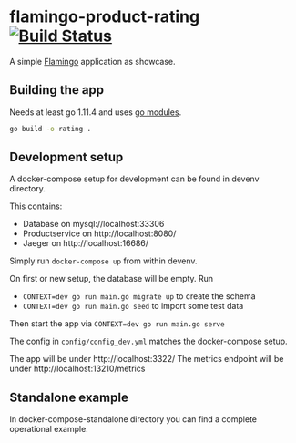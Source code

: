 # flamingo-product-rating [![Build Status](https://travis-ci.org/tessig/flamingo-product-rating.svg?branch=master)](https://travis-ci.org/tessig/flamingo-product-rating)
A simple [Flamingo](https://www.flamingo.me/) application as showcase.

## Building the app

Needs at least go 1.11.4 and uses [go modules](https://github.com/golang/go/wiki/Modules).

```bash
go build -o rating .
```

## Development setup

A docker-compose setup for development can be found in devenv directory.

This contains:
  * Database on mysql://localhost:33306
  * Productservice on http://localhost:8080/ 
  * Jaeger on http://localhost:16686/
  
Simply run `docker-compose up` from within devenv.

On first or new setup, the database will be empty. Run 

* `CONTEXT=dev go run main.go migrate up` to create the schema
* `CONTEXT=dev go run main.go seed` to import some test data

Then start the app via `CONTEXT=dev go run main.go serve`

The config in `config/config_dev.yml` matches the docker-compose setup.

The app will be under http://localhost:3322/
The metrics endpoint will be under http://localhost:13210/metrics

## Standalone example

In docker-compose-standalone directory you can find a complete operational example. 
